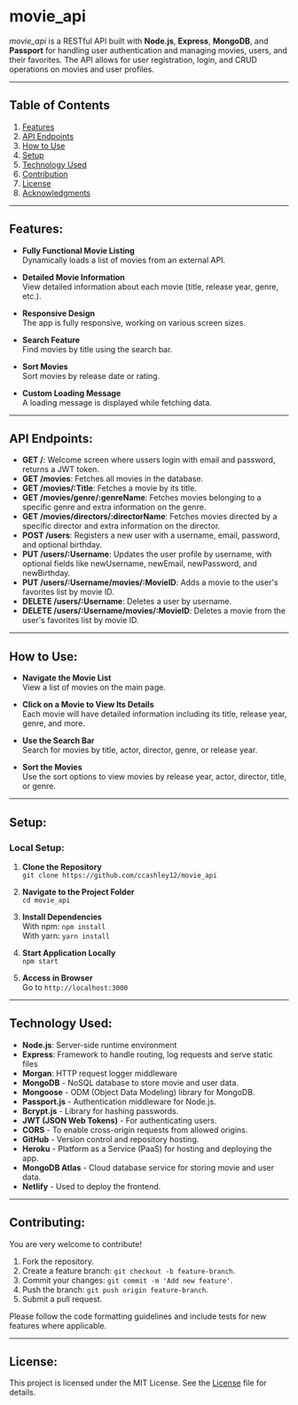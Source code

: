 # movie_api

*movie_api* is a RESTful API built with **Node.js**, **Express**, **MongoDB**, and **Passport** for handling user authentication and managing movies, users, and their favorites. The API allows for user registration, login, and CRUD operations on movies and user profiles.

---

## Table of Contents

1.  [Features](#features)
2.  [API Endpoints](#endpoints)
3.  [How to Use](#howToUse)
4.  [Setup](#setup)
5.  [Technology Used](#technology)
6.  [Contribution](#contribution)
7.  [License](#license)
8.  [Acknowledgments](#acknowledgments)

---

## <a name="features"></a>Features:

- **Fully Functional Movie Listing**  
  Dynamically loads a list of movies from an external API.
  
- **Detailed Movie Information**  
  View detailed information about each movie (title, release year, genre, etc.).

- **Responsive Design**  
  The app is fully responsive, working on various screen sizes.

- **Search Feature**  
  Find movies by title using the search bar.

- **Sort Movies**  
  Sort movies by release date or rating.

- **Custom Loading Message**  
  A loading message is displayed while fetching data.

---

## <a name="endpoints"></a>API Endpoints:

- **GET /**:
  Welcome screen where ussers login with email and password, returns a JWT token.
- **GET /movies**:
  Fetches all movies in the database.
- **GET /movies/:Title**:
  Fetches a movie by its title.
- **GET /movies/genre/:genreName**:
  Fetches movies belonging to a specific genre and extra information on the genre.
- **GET /movies/directors/:directorName**:
  Fetches movies directed by a specific director and extra information on the director.
- **POST /users**:
  Registers a new user with a username, email, password, and optional birthday.
- **PUT /users/:Username**:
  Updates the user profile by username, with optional fields like newUsername, newEmail, newPassword, and newBirthday.
- **PUT /users/:Username/movies/:MovieID**:
  Adds a movie to the user's favorites list by movie ID.
- **DELETE /users/:Username**:
  Deletes a user by username.
- **DELETE /users/:Username/movies/:MovieID**:
  Deletes a movie from the user's favorites list by movie ID.

---

## <a name="howToUse"></a>How to Use:

- **Navigate the Movie List**  
  View a list of movies on the main page.

- **Click on a Movie to View Its Details**  
  Each movie will have detailed information including its title, release year, genre, and more.

- **Use the Search Bar**  
  Search for movies by title, actor, director, genre, or release year.

- **Sort the Movies**  
  Use the sort options to view movies by release year, actor, director, title, or genre.

---

## <a name="setup"></a>Setup:

### Local Setup:
1. **Clone the Repository**  
   `git clone https://github.com/ccashley12/movie_api`

2. **Navigate to the Project Folder**  
   `cd movie_api`

3. **Install Dependencies**  
   With npm: `npm install`  
   With yarn: `yarn install`

4. **Start Application Locally**  
   `npm start`

5. **Access in Browser**  
   Go to `http://localhost:3000`

---

## <a name="technology"></a>Technology Used:
- **Node.js**: Server-side runtime environment
- **Express**: Framework to handle routing, log requests and serve static files
- **Morgan**: HTTP request logger middleware
- **MongoDB** - NoSQL database to store movie and user data.
- **Mongoose** - ODM (Object Data Modeling) library for MongoDB.
- **Passport.js** - Authentication middleware for Node.js.
- **Bcrypt.js** - Library for hashing passwords.
- **JWT (JSON Web Tokens)** - For authenticating users.
- **CORS** - To enable cross-origin requests from allowed origins.
- **GitHub** - Version control and repository hosting.
- **Heroku** - Platform as a Service (PaaS) for hosting and deploying the app.
- **MongoDB Atlas** - Cloud database service for storing movie and user data.
- **Netlify** - Used to deploy the frontend.

---

## <a name="contributing"></a>Contributing:

You are very welcome to contribute! 

1. Fork the repository.
2. Create a feature branch: ```git checkout -b feature-branch```.
3. Commit your changes: ```git commit -m 'Add new feature'```.
4. Push the branch: ```git push origin feature-branch```.
5. Submit a pull request.

Please follow the code formatting guidelines and include tests for new features where applicable.

---

## <a name="license"></a>License:

This project is licensed under the MIT License. See the [License](./LICENSE) file for details.
